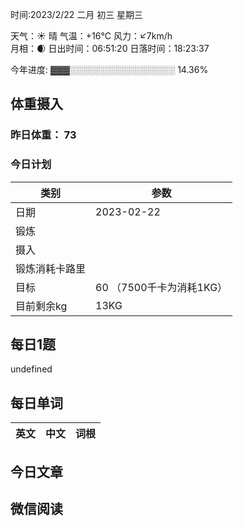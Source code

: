 

时间:2023/2/22 二月 初三 星期三

天气：☀️   晴 气温：+16°C 风力：↙7km/h  
月相：🌒 日出时间：06:51:20 日落时间：18:23:37

今年进度: ▓▓▓░░░░░░░░░░░░░░░░░ 14.36%

## 体重摄入

### 昨日体重： 73
### 今日计划
| 类别           | 参数                    |
| -------------- | ----------------------- |
| 日期           | 2023-02-22               |
| 锻炼           |               |
| 摄入           |  |
| 锻炼消耗卡路里 | |
| 目标           | 60      （7500千卡为消耗1KG）                |
| 目前剩余kg               |               13KG           |



## 每日1题

undefined

## 每日单词

| 英文       | 中文       |词根|
| ---------- | ---------- | ---|


## 今日文章



## 微信阅读

<!-- start of weread -->

<!-- end of weread -->
